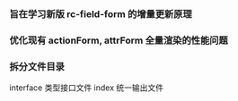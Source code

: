 ### 旨在学习新版 rc-field-form 的增量更新原理

### 优化现有 actionForm, attrForm 全量渲染的性能问题

### 拆分文件目录

interface 类型接口文件
index 统一输出文件
